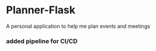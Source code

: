 # Planner-Flask
A personal application to help me plan events and meetings

### added pipeline for CI/CD

